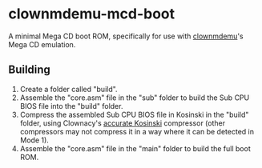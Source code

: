 # clownmdemu-mcd-boot
A minimal Mega CD boot ROM, specifically for use with [clownmdemu](https://github.com/Clownacy/clownmdemu)'s Mega CD emulation.

## Building
1. Create a folder called "build".
2. Assemble the "core.asm" file in the "sub" folder to build the Sub CPU BIOS file into the "build" folder.
3. Compress the assembled Sub CPU BIOS file in Kosinski in the "build" folder, using Clownacy's [accurate Kosinski](https://github.com/Clownacy/accurate-kosinski/releases) compressor (other compressors may not compress it in a way where it can be detected in Mode 1).
4. Assemble the "core.asm" file in the "main" folder to build the full boot ROM.
